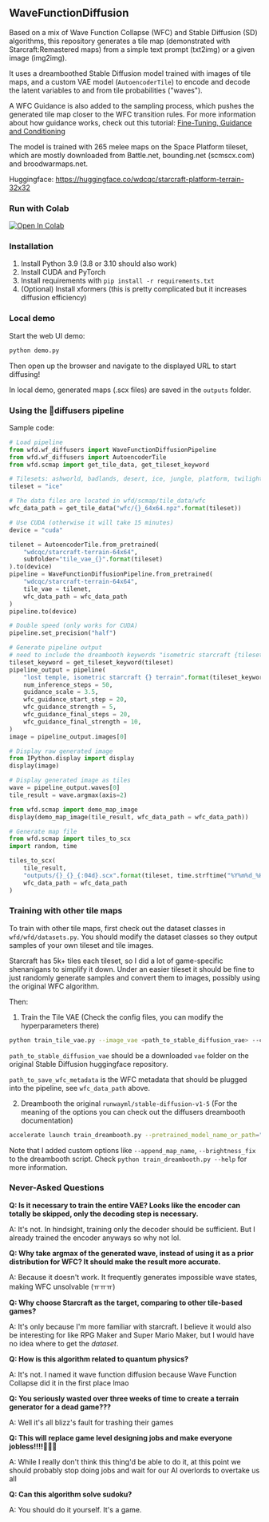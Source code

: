 ## WaveFunctionDiffusion

Based on a mix of Wave Function Collapse (WFC) and Stable Diffusion (SD) algorithms, this repository generates a tile map (demonstrated with Starcraft:Remastered maps) from a simple text prompt (txt2img) or a given image (img2img).

It uses a dreamboothed Stable Diffusion model trained with images of tile maps, and a custom VAE model (`AutoencoderTile`) to encode and decode the latent variables to and from tile probabilities ("waves").

A WFC Guidance is also added to the sampling process, which pushes the generated tile map closer to the WFC transition rules. For more information about how guidance works, check out this tutorial: [Fine-Tuning, Guidance and Conditioning](https://github.com/huggingface/diffusion-models-class/tree/main/unit2)

The model is trained with 265 melee maps on the Space Platform tileset, which are mostly downloaded from Battle.net, bounding.net (scmscx.com) and broodwarmaps.net.

Huggingface: https://huggingface.co/wdcqc/starcraft-platform-terrain-32x32

### Run with Colab

[![Open In Colab](https://colab.research.google.com/assets/colab-badge.svg)](https://colab.research.google.com/github/wdcqc/WaveFunctionDiffusion/blob/remaster/colab/WaveFunctionDiffusion_Demo.ipynb)

### Installation

1. Install Python 3.9 (3.8 or 3.10 should also work)
1. Install CUDA and PyTorch
2. Install requirements with `pip install -r requirements.txt`
3. (Optional) Install xformers (this is pretty complicated but it increases diffusion efficiency)

### Local demo

Start the web UI demo:

```bash
python demo.py
```

Then open up the browser and navigate to the displayed URL to start diffusing!

In local demo, generated maps (.scx files) are saved in the `outputs` folder.

### Using the 🧨diffusers pipeline

Sample code:

```python
# Load pipeline
from wfd.wf_diffusers import WaveFunctionDiffusionPipeline
from wfd.wf_diffusers import AutoencoderTile
from wfd.scmap import get_tile_data, get_tileset_keyword

# Tilesets: ashworld, badlands, desert, ice, jungle, platform, twilight, install
tileset = "ice"

# The data files are located in wfd/scmap/tile_data/wfc
wfc_data_path = get_tile_data("wfc/{}_64x64.npz".format(tileset))

# Use CUDA (otherwise it will take 15 minutes)
device = "cuda"

tilenet = AutoencoderTile.from_pretrained(
    "wdcqc/starcraft-terrain-64x64",
    subfolder="tile_vae_{}".format(tileset)
).to(device)
pipeline = WaveFunctionDiffusionPipeline.from_pretrained(
    "wdcqc/starcraft-terrain-64x64",
    tile_vae = tilenet,
    wfc_data_path = wfc_data_path
)
pipeline.to(device)

# Double speed (only works for CUDA)
pipeline.set_precision("half")

# Generate pipeline output
# need to include the dreambooth keywords "isometric starcraft {tileset_keyword} terrain"
tileset_keyword = get_tileset_keyword(tileset)
pipeline_output = pipeline(
    "lost temple, isometric starcraft {} terrain".format(tileset_keyword),
    num_inference_steps = 50,
    guidance_scale = 3.5,
    wfc_guidance_start_step = 20,
    wfc_guidance_strength = 5,
    wfc_guidance_final_steps = 20,
    wfc_guidance_final_strength = 10,
)
image = pipeline_output.images[0]

# Display raw generated image
from IPython.display import display
display(image)

# Display generated image as tiles
wave = pipeline_output.waves[0]
tile_result = wave.argmax(axis=2)

from wfd.scmap import demo_map_image
display(demo_map_image(tile_result, wfc_data_path = wfc_data_path))

# Generate map file
from wfd.scmap import tiles_to_scx
import random, time

tiles_to_scx(
    tile_result,
    "outputs/{}_{}_{:04d}.scx".format(tileset, time.strftime("%Y%m%d_%H%M%S"), random.randint(0, 1e4)),
    wfc_data_path = wfc_data_path
)
```

### Training with other tile maps

To train with other tile maps, first check out the dataset classes in `wfd/wfd/datasets.py`. You should modify the dataset classes so they output samples of your own tileset and tile images.

Starcraft has 5k+ tiles each tileset, so I did a lot of game-specific shenanigans to simplify it down. Under an easier tileset it should be fine to just randomly generate samples and convert them to images, possibly using the original WFC algorithm.

Then:

1. Train the Tile VAE (Check the config files, you can modify the hyperparameters there)

```bash
python train_tile_vae.py --image_vae <path_to_stable_diffusion_vae> --config "configs/tilenet/tilenet_sc_space_32x32.json" --output "weights/tilenet" --train_config "configs/train/train_config_32x32.json" --save_dataset_wfc <path_to_save_wfc_metadata> --data_dir <path_to_training_data> --device cuda
```

`path_to_stable_diffusion_vae` should be a downloaded `vae` folder on the original Stable Diffusion huggingface repository.

`path_to_save_wfc_metadata` is the WFC metadata that should be plugged into the pipeline, see `wfc_data_path` above.

2. Dreambooth the original `runwayml/stable-diffusion-v1-5` (For the meaning of the options you can check out the diffusers dreambooth documentation)

```bash
accelerate launch train_dreambooth.py --pretrained_model_name_or_path="runwayml/stable-diffusion-v1-5" --instance_data_dir=<path_to_training_data> --class_data_dir=<path_to_class_images> --output_dir="checkpoints" --with_prior_preservation --prior_loss_weight=1.0 --instance_prompt="an image of isometric scspace terrain" --class_prompt="an image of isometric terrain" --resolution=512 --train_batch_size=1 --gradient_accumulation_steps=2 --gradient_checkpointing --use_8bit_adam --learning_rate=5e-6 --lr_scheduler="constant" --lr_warmup_steps=0 --num_class_images=1000 --max_train_steps=10000 --checkpointing_steps 500
```

Note that I added custom options like `--append_map_name`, `--brightness_fix` to the dreambooth script. Check `python train_dreambooth.py --help` for more information.

### Never-Asked Questions

__Q: Is it necessary to train the entire VAE? Looks like the encoder can totally be skipped, only the decoding step is necessary.__

A: It's not. In hindsight, training only the decoder should be sufficient. But I already trained the encoder anyways so why not lol.

__Q: Why take argmax of the generated wave, instead of using it as a prior distribution for WFC? It should make the result more accurate.__

A: Because it doesn't work. It frequently generates impossible wave states, making WFC unsolvable (ㅠㅠㅠ)

__Q: Why choose Starcraft as the target, comparing to other tile-based games?__

A: It's only because I'm more familiar with starcraft. I believe it would also be interesting for like RPG Maker and Super Mario Maker, but I would have no idea where to get the _dataset_.

__Q: How is this algorithm related to quantum physics?__

A: It's not. I named it wave function diffusion because Wave Function Collapse did it in the first place lmao

__Q: You seriously wasted over three weeks of time to create a terrain generator for a dead game???__

A: Well it's all blizz's fault for trashing their games

__Q: This will replace game level designing jobs and make everyone jobless!!!!🤬🤬🤬__

A: While I really don't think this thing'd be able to do it, at this point we should probably stop doing jobs and wait for our AI overlords to overtake us all

__Q: Can this algorithm solve sudoku?__

A: You should do it yourself. It's a game.
